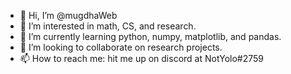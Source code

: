 - 👋 Hi, I’m @mugdhaWeb
- 👀 I’m interested in math, CS, and research.
- 🌱 I’m currently learning python, numpy, matplotlib, and pandas.
- 💞️ I’m looking to collaborate on research projects.
- 📫 How to reach me: hit me up on discord at NotYolo#2759

<!---
mugdhaWeb/mugdhaWeb is a ✨ special ✨ repository because its `README.md` (this file) appears on your GitHub profile.
You can click the Preview link to take a look at your changes.
--->
